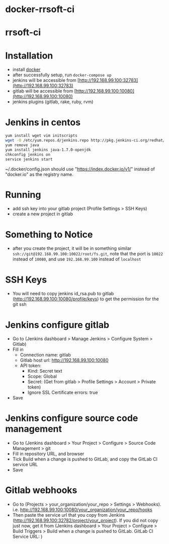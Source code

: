 # docker-rrsoft-ci
# rrsoft-ci

# Installation
- install [docker](https://docs.docker.com/mac/)
- after successfully setup, run `docker-compose up`
- jenkins will be accessible from [http://192.168.99.100:32783](http://192.168.99.100:32783)
- gitlab will be accessible from [http://192.168.99.100:10080](http://192.168.99.100:10080)
- jenkins plugins (gitlab, rake, ruby, rvm)

# Jenkins in centos
```bash
yum install wget vim initscripts
wget -O /etc/yum.repos.d/jenkins.repo http://pkg.jenkins-ci.org/redhat/jenkins.repo; rpm --import https://jenkins-ci.org/redhat/jenkins-ci.org.key
yum remove java
yum install jenkins java-1.7.0-openjdk
chkconfig jenkins on
service jenkins start
```

~/.docker/config.json should use "https://index.docker.io/v1/" instead of "docker.io" as the registry name.

# Running
- add ssh key into your gitlab project (Profile Settings > SSH Keys)
- create a new project in gitlab

# Something to Notice
- after you create the project, it will be in  something similar `ssh://git@192.168.99.100:10022/root/fs.git`, note that the port is `10022` instead of `10080`, and use `192.168.99.100` instead of `localhost`

# SSH Keys
- You will need to copy jenkins id_rsa.pub to gitlab (http://192.168.99.100:10080/profile/keys) to get the permission for the git ssh

# Jenkins configure gitlab
- Go to (Jenkins dashboard > Manage Jenkins > Configure System > Gitlab)
- Fill in
	- Connection name: gitlab
	- Gitlab host url: http://192.168.99.100:10080
	- API token:
		- Kind: Secret text
		- Scope: Global
		- Secret: (Get from gitlab > Profile Settings > Account > Private token)
		- Ignore SSL Certificate errors: true
- Save

# Jenkins configure source code management
- Go to (Jenkins dashboard > Your Project > Configure > Source Code Management > git
- Fill in repository URL, and browser
- Tick Build when a change is pushed to GitLab, and copy the GitLab CI service URL
- Save

# Gitlab webhooks
- Go to (Projects > your_organization/your_repo > Settings > Webhooks). i.e.
http://192.168.99.100:10080/your_organization/your_repo/hooks
- Then paste the service url that you copy from Jenkins (http://192.168.99.100:32782/project/your_project). If you did not copy just now, get it from (Jenkins dashboard > Your Project > Configure > Build Triggers > Build when a change is pushed to GitLab. GitLab CI Service URL: )

